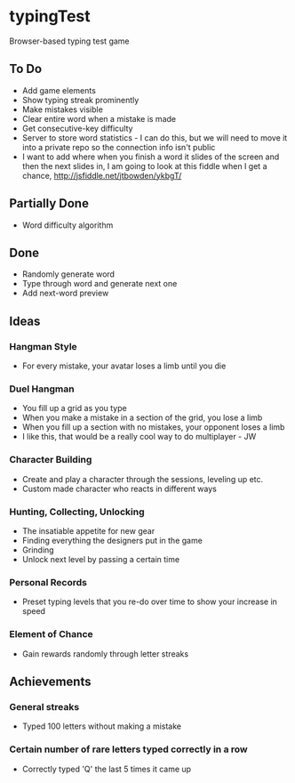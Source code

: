 typingTest
==========

Browser-based typing test game

## To Do ##
+ Add game elements
+ Show typing streak prominently
+ Make mistakes visible
+ Clear entire word when a mistake is made
+ Get consecutive-key difficulty
+ Server to store word statistics -  I can do this, but we will need to move it into a private repo so the connection info isn't public
+ I want to add where when you finish a word it slides of the screen and then the next slides in, I am going to look at this fiddle when I get a chance, http://jsfiddle.net/jtbowden/ykbgT/


## Partially Done ##
+ Word difficulty algorithm


## Done ##
+ Randomly generate word
+ Type through word and generate next one
+ Add next-word preview

## Ideas ##

### Hangman Style ###
+ For every mistake, your avatar loses a limb until you die
 
### Duel Hangman ###
+ You fill up a grid as you type
+ When you make a mistake in a section of the grid, you lose a limb
+ When you fill up a section with no mistakes, your opponent loses a limb
+ I like this, that would be a really cool way to do multiplayer - JW

### Character Building ###
+ Create and play a character through the sessions, leveling up etc.
+ Custom made character who reacts in different ways

### Hunting, Collecting, Unlocking ###
+ The insatiable appetite for new gear
+ Finding everything the designers put in the game
+ Grinding
+ Unlock next level by passing a certain time

### Personal Records ###
+ Preset typing levels that you re-do over time to show your increase in speed

### Element of Chance ###
+ Gain rewards randomly through letter streaks

## Achievements ##

### General streaks ###
+ Typed 100 letters without making a mistake

### Certain number of rare letters typed correctly in a row ###
+ Correctly typed 'Q' the last 5 times it came up
